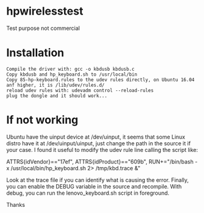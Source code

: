 # hpwirelesstest

Test purpose not commercial

# Installation

    Compile the driver with: gcc -o kbdusb kbdusb.c
    Copy kbdusb and hp_keyboard.sh to /usr/local/bin
    Copy 85-hp-keyboard.rules to the udev rules directly, on Ubuntu 16.04 anf higher, it is /lib/udev/rules.d/
    reload udev rules with: udevadm control --reload-rules
    plug the dongle and it should work...

# If not working

Ubuntu have the uinput device at /dev/uinput, it seems that some Linux distro have it at /dev/uinput/uinput, just change the path in the source it if your case. I found it useful to modify the udev rule line calling the script like:

ATTRS{idVendor}=="17ef", ATTRS{idProduct}=="609b", RUN+="/bin/bash -x /usr/local/bin/hp_keyboard.sh 2> /tmp/kbd.trace  &"

Look at the trace file if you can identify what is causing the error. Finally, you can enable the DEBUG variable in the source and recompile. With debug, you can run the lenovo_keyboard.sh script in foreground.

Thanks

